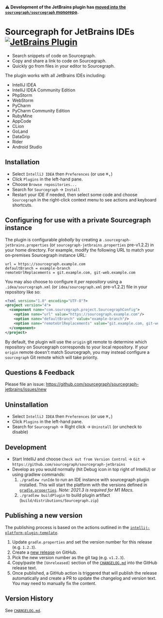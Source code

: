 <!-- Plugin description -->

**⚠️ Development of the JetBrains plugin has [moved into the `sourcegraph/sourcegraph` monorepo](https://github.com/sourcegraph/sourcegraph/tree/main/client/jetbrains).**

# Sourcegraph for JetBrains IDEs [![JetBrains Plugin](https://img.shields.io/badge/JetBrains-Sourcegraph-green.svg)](https://plugins.jetbrains.com/plugin/9682-sourcegraph)

- Search snippets of code on Sourcegraph.
- Copy and share a link to code on Sourcegraph.
- Quickly go from files in your editor to Sourcegraph.
<!-- Plugin description end -->

The plugin works with all JetBrains IDEs including:

- IntelliJ IDEA
- IntelliJ IDEA Community Edition
- PhpStorm
- WebStorm
- PyCharm
- PyCharm Community Edition
- RubyMine
- AppCode
- CLion
- GoLand
- DataGrip
- Rider
- Android Studio

## Installation

- Select `IntelliJ IDEA` then `Preferences` (or use <kbd>⌘,</kbd>)
- Click `Plugins` in the left-hand pane.
- Choose `Browse repositories...`
- Search for `Sourcegraph` -> `Install`
- Restart your IDE if needed, then select some code and choose `Sourcegraph` in the right-click context menu to see actions and keyboard shortcuts.

## Configuring for use with a private Sourcegraph instance

The plugin is configurable _globally_ by creating a `.sourcegraph-jetbrains.properties` (or `sourcegraph-jetbrains.properties` pre-v1.2.2) in your home directory. For example, modify the following URL to match your on-premises Sourcegraph instance URL:

```
url = https://sourcegraph.example.com
defaultBranch = example-branch
remoteUrlReplacements = git.example.com, git-web.example.com
```

You may also choose to configure it _per repository_ using a `.idea/sourcegraph.xml` (or `idea/sourcegraph.xml` pre-v1.2.2) file in your repository like so:

```xml
<?xml version="1.0" encoding="UTF-8"?>
<project version="4">
  <component name="com.sourcegraph.project.SourcegraphConfig">
    <option name="url" value="https://sourcegraph.example.com"/>
    <option name="defaultBranch" value="example-branch"/>
    <option name="remoteUrlReplacements" value="git.example.com, git-web.example.com"/>
  </component>
</project>
```

By default, the plugin will use the `origin` git remote to determine which repository on Sourcegraph corresponds to your local repository. If your `origin` remote doesn't match Sourcegraph, you may instead configure a `sourcegraph` Git remote which will take priority.

## Questions & Feedback

Please file an issue: https://github.com/sourcegraph/sourcegraph-jetbrains/issues/new

## Uninstallation

- Select `IntelliJ IDEA` then `Preferences` (or use <kbd>⌘,</kbd>)
- Click `Plugins` in the left-hand pane.
- Search for `Sourcegraph` -> Right click -> `Uninstall` (or uncheck to disable)

## Development

- Start IntelliJ and choose `Check out from Version Control` -> `Git` -> `https://github.com/sourcegraph/sourcegraph-jetbrains`
- Develop as you would normally (hit Debug icon in top right of IntelliJ) or using gradlew commands:
  1. `./gradlew runIde` to run an IDE instance with sourcegraph plugin installed. This will start the platform with the versions defined in [`gradle.properties`](https://github.com/sourcegraph/sourcegraph-jetbrains/blob/main/gradle.properties#L14-L16). _Note: 2021.3 is required for M1 Macs._
  2. `./gradlew buildPlugin` to build plugin artifact (`build/distributions/Sourcegraph.zip`)

## Publishing a new version

The publishing process is based on the actions outlined in the [`intellij-platform-plugin-template`](https://github.com/JetBrains/intellij-platform-plugin-template).

1. Update `gradle.properties` and set the version number for this release (e.g. `1.2.3`).
2. Create a [new release](https://github.com/sourcegraph/sourcegraph-jetbrains/releases/new) on GitHub.
3. Pick the new version number as the git tag (e.g. `v1.2.3`).
4. Copy/paste the `[Unreleased]` section of the [`CHANGELOG.md`](https://github.com/sourcegraph/sourcegraph-jetbrains/blob/main/CHANGELOG.md) into the GitHub release text.
5. Once published, a GitHub action is triggered that will publish the release automatically and create a PR to update the changelog and version text. You may need to manually fix the content.

## Version History

See [`CHANGELOG.md`](https://github.com/sourcegraph/sourcegraph-jetbrains/blob/main/CHANGELOG.md).
